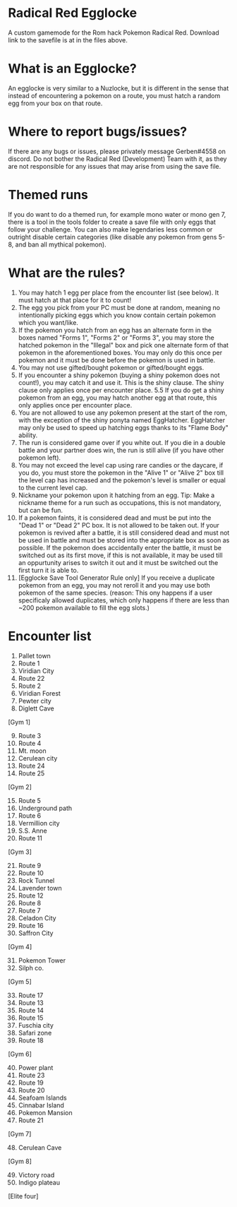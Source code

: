 # Radical Red Egglocke
A custom gamemode for the Rom hack Pokemon Radical Red.
Download link to the savefile is at in the files above.

# What is an Egglocke?
An egglocke is very similar to a Nuzlocke, but it is different in the sense that instead of encountering a pokemon on a route, you must hatch a random egg from your box on that route.

# Where to report bugs/issues?
If there are any bugs or issues, please privately message Gerben#4558 on discord. 
Do not bother the Radical Red (Development) Team with it, as they are not responsible for any issues that may arise from using the save file.

# Themed runs
If you do want to do a themed run, for example mono water or mono gen 7, there is a tool in the tools folder to create a save file with only eggs that follow your challenge. You can also make legendaries less common or outright disable certain categories (like disable any pokemon from gens 5-8, and ban all mythical pokemon). 

# What are the rules?
1. You may hatch 1 egg per place from the encounter list (see below). It must hatch at that place for it to count!
2. The egg you pick from your PC must be done at random, meaning no intentionally picking eggs which you know contain certain pokemon which you want/like.
3. If the pokemon you hatch from an egg has an alternate form in the boxes named "Forms 1", "Forms 2" or "Forms 3", you may store the hatched pokemon in the "Illegal" box and pick one alternate form of that pokemon in the aforementioned boxes. You may only do this once per pokemon and it must be done before the pokemon is used in battle.
4. You may not use gifted/bought pokemon or gifted/bought eggs.
5. If you encounter a shiny pokemon (buying a shiny pokemon does not count!), you may catch it and use it. This is the shiny clause. The shiny clause only applies once per encounter place.
5.5 If you do get a shiny pokemon from an egg, you may hatch another egg at that route, this only applies once per encounter place.
6. You are not allowed to use any pokemon present at the start of the rom, with the exception of the shiny ponyta named EggHatcher. EggHatcher may only be used to speed up hatching eggs thanks to its "Flame Body" ability.
7. The run is considered game over if you white out. If you die in a double battle and your partner does win, the run is still alive (if you have other pokemon left).
8. You may not exceed the level cap using rare candies or the daycare, if you do, you must store the pokemon in the "Alive 1" or "Alive 2" box till the level cap has increased and the pokemon's level is smaller or equal to the current level cap.
9. Nickname your pokemon upon it hatching from an egg. Tip: Make a nickname theme for a run such as occupations, this is not mandatory, but can be fun.
10. If a pokemon faints, it is considered dead and must be put into the "Dead 1" or "Dead 2" PC box. It is not allowed to be taken out. If your pokemon is revived after a battle, it is still considered dead and must not be used in battle and must be stored into the appropriate box as soon as possible. If the pokemon does accidentally enter the battle, it must be switched out as its first move, if this is not available, it may be used till an oppurtunity arises to switch it out and it must be switched out the first turn it is able to.
11. [Egglocke Save Tool Generator Rule only] If you receive a duplicate pokemon from an egg, you may not reroll it and you may use both pokemon of the same species. 
(reason: This ony happens if a user specificaly allowed duplicates, which only happens if there are less than ~200 pokemon available to fill the egg slots.)

# Encounter list
1. Pallet town
2. Route 1
3. Viridian City
4. Route 22
5. Route 2
6. Viridian Forest
7. Pewter city
8. Diglett Cave

[Gym 1]

9. Route 3
10. Route 4
11. Mt. moon
12. Cerulean city
13. Route 24
14. Route 25


[Gym 2]


15. Route 5
16. Underground path
17. Route 6
18. Vermillion city
19. S.S. Anne
20. Route 11

[Gym 3]

21. Route 9
22. Route 10
23. Rock Tunnel
24. Lavender town
25. Route 12
26. Route 8
27. Route 7
28. Celadon City
29. Route 16
30. Saffron City 

[Gym 4]

31. Pokemon Tower
32.  Silph co.

[Gym 5]

33. Route 17
34. Route 13
35. Route 14
36. Route 15
37. Fuschia city
38. Safari zone
39. Route 18

[Gym 6]

40. Power plant
41. Route 23
42. Route 19
43. Route 20
44. Seafoam Islands
45. Cinnabar Island
46. Pokemon Mansion
47. Route 21

[Gym 7]

48. Cerulean Cave

[Gym 8]

49. Victory road
50. Indigo plateau

[Elite four]
